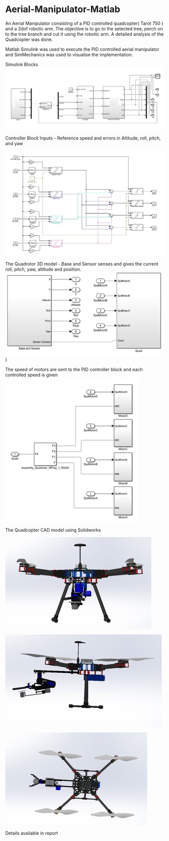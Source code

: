 # Aerial-Manipulator-Matlab
An Aerial Manipulator consisting of a PID controlled quadcopter( Tarot 750 ) and a 2dof robotic arm. The objective is to go to the selected tree, perch on to the tree branch and cut it using the robotic arm. A detailed analysis of the Quadcopter was done. 

Matlab Simulink was used to execute the PID controlled aerial manipulator and SimMechanics was used to visualise the implementation.

Simulink Blocks
![](https://github.com/manoharbhat/Aerial-Manipulator-Matlab/blob/main/simscape.jpg)


Controller Block 
Inputs -  Reference speed and errors in Altitude, roll, pitch, and yaw

![](https://github.com/manoharbhat/Aerial-Manipulator-Matlab/blob/main/controller%20block.jpg)

The Quadrotor 3D model - Base and Sensor senses and gives the current roll, pitch, yaw, altitude and position. 
![](https://github.com/manoharbhat/Aerial-Manipulator-Matlab/blob/main/Quadcopter%20block.jpg))

The speed of motors are sent to the PID controller block and each controlled speed is given
![](https://github.com/manoharbhat/Aerial-Manipulator-Matlab/blob/main/PID%20block.jpg)



The Quadcopter CAD model using Solidworks

![](https://github.com/manoharbhat/Aerial-Manipulator-Matlab/blob/main/Front%20view.jpg)


![](https://github.com/manoharbhat/Aerial-Manipulator-Matlab/blob/main/side%20view.jpg)


![](https://github.com/manoharbhat/Aerial-Manipulator-Matlab/blob/main/top%20view.jpg)

Details available in report

